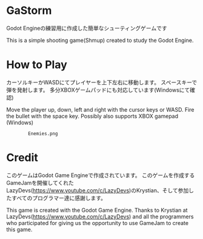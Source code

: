 ﻿# GaStorm
 Godot Engineの練習用に作成した簡単なシューティングゲームです
 
 This is a simple shooting game(Shmup) created to study the Godot Engine.

# How to Play
 カーソルキーかWASDにてプレイヤーを上下左右に移動します。
 スペースキーで弾を発射します。
 多分XBOXゲームパッドにも対応しています(Windowsにて確認)

 Move the player up, down, left and right with the cursor keys or WASD.
 Fire the bullet with the space key.
 Possibly also supports XBOX gamepad (Windows)




            Enemies.png
          

# Credit
このゲームはGodot Game Engineで作成されています。
このゲームを作成するGameJamを開催してくれたLazyDevs(https://www.youtube.com/c/LazyDevs)のKrystian、そして参加したすべてのプログラマー達に感謝します。

This game is created with the Godot Game Engine.
Thanks to Krystian at LazyDevs(https://www.youtube.com/c/LazyDevs) and all the programmers who participated for giving us the opportunity to use GameJam to create this game.
